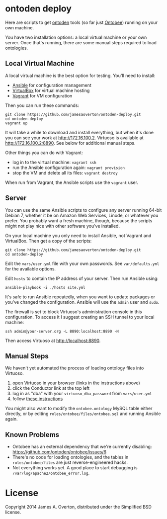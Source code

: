 # ontoden deploy

Here are scripts to get [ontoden](https://github.com/ontoden) tools (so far just [Ontobee](https://github.com/ontoden/ontobee)) running on your own machine.

You have two installation options: a local virtual machine or your own server. Once that's running, there are some manual steps required to load ontologies.


## Local Virtual Machine

A local virtual machine is the best option for testing. You'll need to install:

- [Ansible](http://www.ansible.com) for configuration management
- [VirtualBox](https://www.virtualbox.org) for virtual machine hosting
- [Vagrant](https://www.vagrantup.com) for VM configuration

Then you can run these commands:

    git clone https://github.com/jamesaoverton/ontoden-deploy.git
    cd ontoden-deploy
    vagrant up

It will take a while to download and install everything, but when it's done you can see your work at <http://172.16.100.2>. Virtuoso is available at <http://172.16.100.2:8890>. See below for additional manual steps.

Other things you can do with Vagrant:

- log in to the virtual machine: `vagrant ssh`
- run the Ansible configuration again: `vagrant provision`
- stop the VM and delete all its files: `vagrant destroy`

When run from Vagrant, the Ansible scripts use the `vagrant` user.


## Server

You can use the same Ansible scripts to configure any server running 64-bit Debian 7, whether it be on Amazon Web Services, Linode, or whatever you prefer. You probably want a fresh machine, though, because the scripts might not play nice with other software you've installed.

On your local machine you only need to install Ansible, not Vagrant and VirtualBox. Then get a copy of the scripts:

    git clone https://github.com/jamesaoverton/ontoden-deploy.git
    cd ontoden-deploy

Edit the `vars/user.yml` file with your own passwords. See `var/defaults.yml` for the available options.

Edit `hosts` to contain the IP address of your server. Then run Ansible using:

    ansible-playbook -i ./hosts site.yml

It's safe to run Ansible repeatedly, when you want to update packages or you've changed the configuration. Ansible will use the `admin` user and `sudo`.

The firewall is set to block Virtuoso's administration console in this configuration. To access it I suggest creating an SSH tunnel to your local machine:
    
    ssh admin@your-server.org -L 8890:localhost:8890 -N

Then access Virtuoso at <http://localhost:8890>.


## Manual Steps

We haven't yet automated the process of loading ontology files into Virtuoso.

1. open Virtuoso in your browser (links in the instructions above)
2. click the Conductor link at the top left
3. log in as "dba" with your `virtuoso_dba_password` from `vars/user.yml`
4. follow [these instructions](http://virtuoso.openlinksw.com/dataspace/doc/dav/wiki/Main/VirtTipsAndTricksGuideImportOntology)

You might also want to modify the `ontobee.ontology` MySQL table either directly, or by editing `roles/ontobee/files/ontobee.sql` and running Ansible again.


## Known Problems

- Ontobee has an external dependency that we're currently disabling: <https://github.com/ontoden/ontobee/issues/6>
- There's no code for loading ontologies, and the tables in `roles/ontobee/files` are just reverse-engineered hacks.
- Not everything works yet. A good place to start debugging is `/var/log/apache2/ontobee_error.log`.




# License

Copyright 2014 James A. Overton, distributed under the Simplified BSD license.



